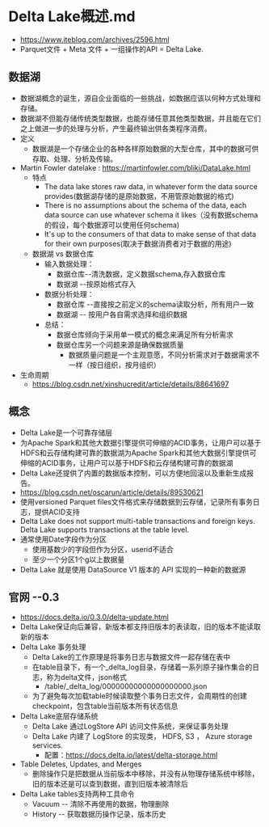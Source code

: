 #   Delta Lake概述.md
*	https://www.iteblog.com/archives/2596.html
*	 Parquet文件 + Meta 文件 + 一组操作的API = Delta Lake.

##  数据湖
*	数据湖概念的诞生，源自企业面临的一些挑战，如数据应该以何种方式处理和存储。
*	数据湖不但能存储传统类型数据，也能存储任意其他类型数据，并且能在它们之上做进一步的处理与分析，产生最终输出供各类程序消费。
*	定义
	*	数据湖是一个存储企业的各种各样原始数据的大型仓库，其中的数据可供存取、处理、分析及传输。
*	Martin Fowler datelake : https://martinfowler.com/bliki/DataLake.html
	*	特点
		*	The data lake stores raw data, in whatever form the data source provides(数据湖存储的是原始数据，不用管原始数据的格式)
		*	There is no assumptions about the schema of the data, each data source can use whatever schema it likes（没有数据schema的假设，每个数据源可以使用任何schema)
		*	It's up to the consumers of that data to make sense of that data for their own purposes(取决于数据消费者对于数据的用途)
	*	数据湖 vs 数据仓库
		*	输入数据处理：
			*	数据仓库--清洗数据，定义数据schema,存入数据仓库
			*	数据湖  --按原始格式存入
		*	数据分析处理：
			*	数据仓库 --直接按之前定义的schema读取分析，所有用户一致
			*	数据湖 -- 按用户各自需求选择和组织数据
		*	总结：
			*	数据仓库倾向于采用单一模式的概念来满足所有分析需求
			*	数据仓库另一个问题来源是确保数据质量
				*	数据质量问题是一个主观意愿，不同分析需求对于数据需求不一样（按日组织，按月组织）
*	生命周期
	*   https://blog.csdn.net/xinshucredit/article/details/88641697

##  概念
*	Delta Lake是一个可靠存储层
*	为Apache Spark和其他大数据引擎提供可伸缩的ACID事务，让用户可以基于HDFS和云存储构建可靠的数据湖为Apache Spark和其他大数据引擎提供可伸缩的ACID事务，让用户可以基于HDFS和云存储构建可靠的数据湖
*	Delta Lake还提供了内置的数据版本控制，可以方便地回滚以及重新生成报告。
*	https://blog.csdn.net/oscarun/article/details/89530621
*	使用versioned Parquet files文件格式来存储数据到云存储，记录所有事务日志，提供ACID支持
*	Delta Lake does not support multi-table transactions and foreign keys. Delta Lake supports transactions at the table level.
*	通常使用Date字段作为分区
	*	使用基数少的字段但作为分区，userid不适合
	*	至少一个分区1个g以上数据量
*	Delta Lake 就是使用 DataSource V1 版本的 API 实现的一种新的数据源

##  官网 --0.3
*	https://docs.delta.io/0.3.0/delta-update.html
*	Delta Lake保证向后兼容，新版本都支持旧版本的表读取，旧的版本不能读取新的版本
*	Delta Lake 事务处理
	*	Delta Lake的工作原理是将事务日志与数据文件一起存储在表中
	*	在table目录下，有一个_delta_log目录，存储着一系列原子操作集合的日志，称为delta文件，json格式
		*	/table/_delta_log/00000000000000000000.json
	*	为了避免每次加载table时候读取整个事务日志文件，会周期性的创建checkpoint，包含table当前版本所有状态信息
*	Delta Lake底层存储系统
	*	Delta Lake 通过LogStore API 访问文件系统，来保证事务处理
	*	Delta Lake 内建了 LogStore 的实现类， HDFS, S3 ， Azure storage services.
		*	配置：https://docs.delta.io/latest/delta-storage.html
*	Table Deletes, Updates, and Merges
	*	删除操作只是把数据从当前版本中移除，并没有从物理存储系统中移除，旧的版本还是可以查到数据，直到旧版本被清除后
*	Delta Lake tables支持两种工具命令
	*	Vacuum -- 清除不再使用的数据，物理删除
	*	History -- 获取数据历操作记录，版本历史
